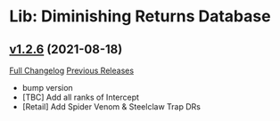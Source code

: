 # Lib: Diminishing Returns Database

## [v1.2.6](https://github.com/wardz/DRList-1.0/tree/v1.2.6) (2021-08-18)
[Full Changelog](https://github.com/wardz/DRList-1.0/compare/v1.2.5...v1.2.6) [Previous Releases](https://github.com/wardz/DRList-1.0/releases)

- bump version  
- [TBC] Add all ranks of Intercept  
- [Retail] Add Spider Venom & Steelclaw Trap DRs  
